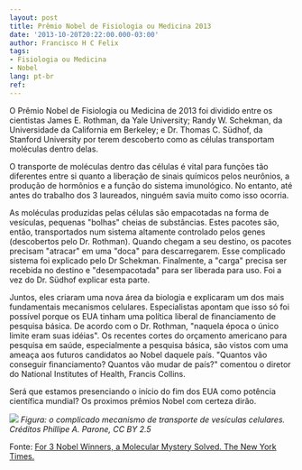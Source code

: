 ```yaml
---
layout: post
title: Prêmio Nobel de Fisiologia ou Medicina 2013
date: '2013-10-20T20:22:00.000-03:00'
author: Francisco H C Felix
tags:
- Fisiologia ou Medicina
- Nobel
lang: pt-br
ref:
---
```


O Prêmio Nobel de Fisiologia ou Medicina de 2013
  foi dividido entre os cientistas James E. Rothman, da Yale University; Randy W. Schekman, da Universidade da California em Berkeley; e Dr. Thomas C. Südhof, da Stanford University por terem descoberto como as células transportam moléculas dentro delas.
  <!--more-->

O transporte de moléculas dentro das células é vital para funções tão diferentes entre si quanto a liberação de sinais químicos pelos neurônios, a produção de hormônios e a função do sistema imunológico. No entanto, até antes do trabalho dos 3 laureados, ninguém savia muito como isso ocorria.

As moléculas produzidas pelas células são empacotadas na forma de vesículas, pequenas "bolhas" cheias de substâncias. Estes pacotes são, então, transportados num sistema altamente controlado pelos genes (descobertos pelo Dr. Rothman). Quando chegam a seu destino, os pacotes precisam "atracar" em uma "doca" para descarregarem. Esse complicado sistema foi explicado pelo Dr Schekman. Finalmente, a "carga" precisa ser recebida no destino e "desempacotada" para ser liberada para uso. Foi a vez do Dr. Südhof explicar esta parte.

Juntos, eles criaram uma nova área da biologia e explicaram um dos mais fundamentais mecanismos celulares. Especialistas apontam que isso só foi possível porque os EUA tinham uma política liberal de financiamento de pesquisa básica. De acordo com o Dr. Rothman, "naquela época o único limite eram suas idéias". Os recentes cortes do orçamento americano para pesquisa em saúde, especialmente a pesquisa básica, são vistos com uma ameaça aos futuros candidatos ao Nobel daquele país. "Quantos vão conseguir financiamento? Quantos vão mudar de país?" comentou o diretor do National Institutes of Health, Francis Collins.

Será que estamos presenciando o início do fim dos EUA como potência científica mundial? Os proximos prêmios Nobel com certeza dirão.

![](https://upload.wikimedia.org/wikipedia/commons/3/3e/Vesicle_traffic_and_phagophore.png)
_Figura: o complicado mecanismo de transporte de vesículas celulares. Créditos Phillipe A. Parone, CC BY 2.5_

Fonte: [For 3 Nobel Winners, a Molecular Mystery Solved. The New York Times.](https://www.nytimes.com/2013/10/08/health/3-win-joint-nobel-prize-in-medicine.html)
